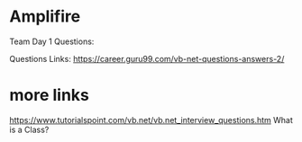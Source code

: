# Amplifire
Team Day 1
Questions:

Questions Links:
https://career.guru99.com/vb-net-questions-answers-2/
# more links
https://www.tutorialspoint.com/vb.net/vb.net_interview_questions.htm
What is a Class?
